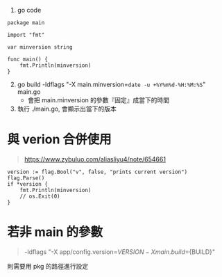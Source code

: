 1. go code

```
package main

import "fmt"

var minversion string

func main() {
	fmt.Println(minversion)
}
```

2. go build -ldflags "-X main.minversion=`date -u +%Y%m%d-%H:%M:%S`" main.go 
	- 會把 main.minversion 的參數『固定』成當下的時間
3. 執行 ./main.go, 會顯示出當下的版本

# 與 verion 合併使用

> https://www.zybuluo.com/aliasliyu4/note/654661

```
version := flag.Bool("v", false, "prints current version")
flag.Parse()
if *version {
	fmt.Println(minversion)
	// os.Exit(0)
}
```

# 若非 main 的參數

> -ldflags "-X app/config.version=${VERSION} -X main.build=${BUILD}"

則需要用 pkg 的路徑進行設定